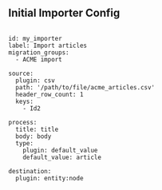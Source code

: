 ## Initial Importer Config

<pre><code data-trim data-noescape>
id: my_importer
label: Import articles
migration_groups:
  - ACME import

source:
  plugin: csv
  path: '/path/to/file/acme_articles.csv'
  header_row_count: 1
  keys:
    - Id2

process:
  title: title
  body: body
  type:
    plugin: default_value
    default_value: article

destination:
  plugin: entity:node
</code></pre>
